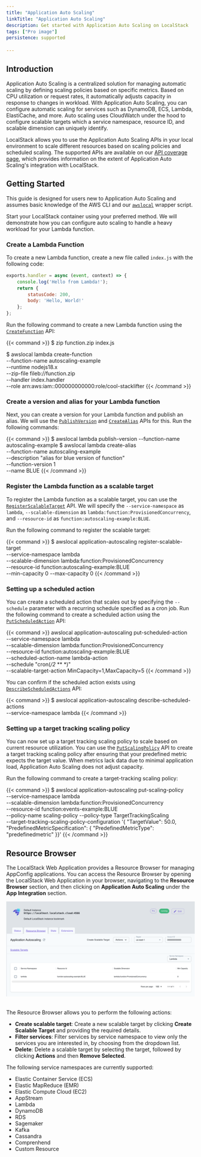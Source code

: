 ```yaml
---
title: "Application Auto Scaling"
linkTitle: "Application Auto Scaling"
description: Get started with Application Auto Scaling on LocalStack
tags: ["Pro image"]
persistence: supported

---
```


## Introduction

Application Auto Scaling is a centralized solution for managing automatic scaling by defining scaling policies based on specific metrics. Based on CPU utilization or request rates, it automatically adjusts capacity in response to changes in workload. With Application Auto Scaling, you can configure automatic scaling for services such as DynamoDB, ECS, Lambda, ElastiCache, and more. Auto scaling uses CloudWatch under the hood to configure scalable targets which a service namespace, resource ID, and scalable dimension can uniquely identify.

LocalStack allows you to use the Application Auto Scaling APIs in your local environment to scale different resources based on scaling policies and scheduled scaling. The supported APIs are available on our [API coverage page](https://docs.localstack.cloud/references/coverage/coverage_application-autoscaling/), which provides information on the extent of Application Auto Scaling's integration with LocalStack.

## Getting Started

This guide is designed for users new to Application Auto Scaling and assumes basic knowledge of the AWS CLI and our [`awslocal`](https://github.com/localstack/awscli-local) wrapper script.

Start your LocalStack container using your preferred method. We will demonstrate how you can configure auto scaling to handle a heavy workload for your Lambda function.

### Create a Lambda Function

To create a new Lambda function, create a new file called `index.js` with the following code:

```js
exports.handler = async (event, context) => {
    console.log('Hello from Lambda!');
    return {
        statusCode: 200,
        body: 'Hello, World!'
    };
};
```

Run the following command to create a new Lambda function using the [`CreateFunction`](https://docs.aws.amazon.com/cli/latest/reference/lambda/create-function.html) API:

{{< command >}}
$ zip function.zip index.js

$ awslocal lambda create-function \
    --function-name autoscaling-example \
    --runtime nodejs18.x \
    --zip-file fileb://function.zip \
    --handler index.handler \
    --role arn:aws:iam::000000000000:role/cool-stacklifter
{{< /command >}}

### Create a version and alias for your Lambda function

Next, you can create a version for your Lambda function and publish an alias. We will use the [`PublishVersion`](https://docs.aws.amazon.com/cli/latest/reference/lambda/publish-version.html) and [`CreateAlias`](https://docs.aws.amazon.com/cli/latest/reference/lambda/create-alias.html) APIs for this. Run the following commands:

{{< command >}}
$ awslocal lambda publish-version --function-name autoscaling-example
$ awslocal lambda create-alias \
    --function-name autoscaling-example \
    --description "alias for blue version of function" \
    --function-version 1 \
    --name BLUE
{{< /command >}}

### Register the Lambda function as a scalable target

To register the Lambda function as a scalable target, you can use the [`RegisterScalableTarget`](https://docs.aws.amazon.com/cli/latest/reference/application-autoscaling/register-scalable-target.html) API. We will specify the `--service-namespace` as `lambda`, `--scalable-dimension` as `lambda:function:ProvisionedConcurrency`, and `--resource-id` as `function:autoscaling-example:BLUE`.

Run the following command to register the scalable target:

{{< command >}}
$ awslocal application-autoscaling register-scalable-target \
    --service-namespace lambda \
    --scalable-dimension lambda:function:ProvisionedConcurrency \
    --resource-id function:autoscaling-example:BLUE \
    --min-capacity 0 --max-capacity 0
{{< /command >}}

### Setting up a scheduled action

You can create a scheduled action that scales out by specifying the `--schedule` parameter with a recurring schedule specified as a cron job. Run the following command to create a scheduled action using the [`PutScheduledAction`](https://docs.aws.amazon.com/cli/latest/reference/application-autoscaling/put-scheduled-action.html) API:

{{< command >}}
awslocal application-autoscaling put-scheduled-action \
    --service-namespace lambda \
    --scalable-dimension lambda:function:ProvisionedConcurrency \
    --resource-id function:autoscaling-example:BLUE \
    --scheduled-action-name lambda-action \
    --schedule "cron(*/2* ** *)" \
    --scalable-target-action MinCapacity=1,MaxCapacity=5
{{< /command >}}

You can confirm if the scheduled action exists using [`DescribeScheduledActions`](https://docs.aws.amazon.com/cli/latest/reference/application-autoscaling/describe-scheduled-actions.html) API:

{{< command >}}
$ awslocal application-autoscaling describe-scheduled-actions \
    --service-namespace lambda
{{< /command >}}

### Setting up a target tracking scaling policy

You can now set up a target tracking scaling policy to scale based on current resource utilization. You can use the [`PutScalingPolicy`](https://docs.aws.amazon.com/cli/latest/reference/application-autoscaling/put-scaling-policy.html) API to create a target tracking scaling policy after ensuring that your predefined metric expects the target value. When metrics lack data due to minimal application load, Application Auto Scaling does not adjust capacity.

Run the following command to create a target-tracking scaling policy:

{{< command >}}
$ awslocal application-autoscaling put-scaling-policy \
    --service-namespace lambda \
    --scalable-dimension lambda:function:ProvisionedConcurrency \
    --resource-id function:events-example:BLUE \
    --policy-name scaling-policy --policy-type TargetTrackingScaling \
    --target-tracking-scaling-policy-configuration '{ "TargetValue": 50.0, "PredefinedMetricSpecification": { "PredefinedMetricType": "predefinedmetric" }}'
{{< /command >}}

## Resource Browser

The LocalStack Web Application provides a Resource Browser for managing AppConfig applications. You can access the Resource Browser by opening the LocalStack Web Application in your browser, navigating to the **Resource Browser** section, and then clicking on **Application Auto Scaling** under the **App Integration** section.

<img src="application-auto-scaling-resource-browser.png" alt="Application Auto Scaling Resource Browser" title="Application Auto Scaling Resource Browser" width="900" />
<br><br>

The Resource Browser allows you to perform the following actions:

* **Create scalable target**: Create a new scalable target by clicking **Create Scalable Target** and providing the required details.
* **Filter services**: Filter services by service namespace to view only the services you are interested in, by choosing from the dropdown list.
* **Delete**: Delete a scalable target by selecting the target, followed by clicking **Actions** and then **Remove Selected**.

The following service namespaces are currently supported:

* Elastic Container Service (ECS)
* Elastic MapReduce (EMR)
* Elastic Compute Cloud (EC2)
* AppStream
* Lambda
* DynamoDB
* RDS
* Sagemaker
* Kafka
* Cassandra
* Comprenhend
* Custom Resource
